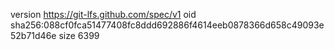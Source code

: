 version https://git-lfs.github.com/spec/v1
oid sha256:088cf0fca51477408fc8ddd692886f4614eeb0878366d658c49093e52b71d46e
size 6399
